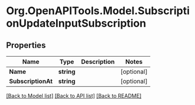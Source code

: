 
# Org.OpenAPITools.Model.SubscriptionUpdateInputSubscription

## Properties

Name | Type | Description | Notes
------------ | ------------- | ------------- | -------------
**Name** | **string** |  | [optional] 
**SubscriptionAt** | **string** |  | [optional] 

[[Back to Model list]](../README.md#documentation-for-models)
[[Back to API list]](../README.md#documentation-for-api-endpoints)
[[Back to README]](../README.md)

